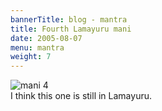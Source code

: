 ```yaml
---
bannerTitle: blog - mantra
title: Fourth Lamayuru mani 
date: 2005-08-07
menu: mantra
weight: 7
---
```



![mani 4](/images/mani/mani4.jpg)  
I think this one is still in Lamayuru.
